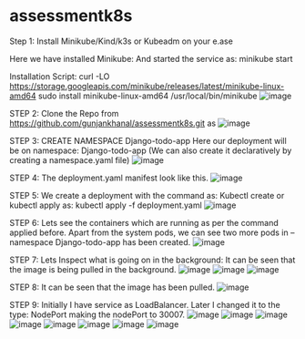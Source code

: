 # assessmentk8s

Step 1: Install Minikube/Kind/k3s or Kubeadm on your e.ase

Here we have installed Minikube:
And started the service as: minikube start

Installation Script:
curl -LO https://storage.googleapis.com/minikube/releases/latest/minikube-linux-amd64
sudo install minikube-linux-amd64 /usr/local/bin/minikube
 ![image](https://github.com/gunjankhanal/assessmentk8s/assets/20742236/6bb29a61-7fa6-407c-b4d3-37b4b1141f38)

STEP 2: Clone the Repo from https://github.com/gunjankhanal/assessmentk8s.git as
 ![image](https://github.com/gunjankhanal/assessmentk8s/assets/20742236/20f5376f-af56-40d0-bc6c-fc56941c7ea0)

STEP 3: CREATE NAMESPACE Django-todo-app
Here our deployment will be on namespace: Django-todo-app
(We can also create it declaratively by creating a namespace.yaml file)
![image](https://github.com/gunjankhanal/assessmentk8s/assets/20742236/e97ad5fd-7581-4b0c-acf6-6a5e20160d7c)

STEP 4: The deployment.yaml manifest look like this.
![image](https://github.com/gunjankhanal/assessmentk8s/assets/20742236/c3be0c9b-79d1-40f0-8073-e380a54cc333)

STEP 5: We create a deployment with the command as:
Kubectl create or kubectl apply as:
kubectl apply -f deployment.yaml
![image](https://github.com/gunjankhanal/assessmentk8s/assets/20742236/ca45986c-0981-4c56-a578-f10e776345e2)

 
STEP 6: Lets see the containers which are running as per the command applied before.
Apart from the system pods, we can see two more pods in –namespace Django-todo-app has been created.
![image](https://github.com/gunjankhanal/assessmentk8s/assets/20742236/e5cdb993-5384-45ed-ac4b-79eb005bef4d)


STEP 7: Lets Inspect what is going on in the background: 
It can be seen that the image is being pulled in the background.
![image](https://github.com/gunjankhanal/assessmentk8s/assets/20742236/f5cc4f34-f713-455f-82eb-2ce5e2a3203e)
![image](https://github.com/gunjankhanal/assessmentk8s/assets/20742236/33332402-f2e9-4ed1-86af-dfa53d9e1f7f)
![image](https://github.com/gunjankhanal/assessmentk8s/assets/20742236/019ad1ca-26ee-4330-a80d-2efaa3c3979f)


STEP 8: It can be seen that the image has been pulled.
 ![image](https://github.com/gunjankhanal/assessmentk8s/assets/20742236/a2692519-686d-4507-941e-b94cb429c95e)

STEP 9: Initially I have service as LoadBalancer. Later I changed it to the type: NodePort making the nodePort to 30007.
 ![image](https://github.com/gunjankhanal/assessmentk8s/assets/20742236/e3835493-aa32-45fe-99f8-2eecd4a081a8)
![image](https://github.com/gunjankhanal/assessmentk8s/assets/20742236/94e72650-b032-46b5-9a4a-dd4b41dd0f54)
![image](https://github.com/gunjankhanal/assessmentk8s/assets/20742236/81c82871-aabf-4c6a-b5cd-55058c1ff0b4)
![image](https://github.com/gunjankhanal/assessmentk8s/assets/20742236/ac4f45fd-73b0-46c9-86da-68072399ad2a)
![image](https://github.com/gunjankhanal/assessmentk8s/assets/20742236/9a17abdf-32a7-4a8f-adab-a0c3870c476e)
![image](https://github.com/gunjankhanal/assessmentk8s/assets/20742236/58111515-329e-4a66-8840-93fde1aaeda5)
![image](https://github.com/gunjankhanal/assessmentk8s/assets/20742236/862a2491-04bb-449b-857c-eef81fb6adcb)
![image](https://github.com/gunjankhanal/assessmentk8s/assets/20742236/f2a0ed1b-59c0-45ef-a544-de1bedb3e4fa)

 
 
 
 

 
  

  


